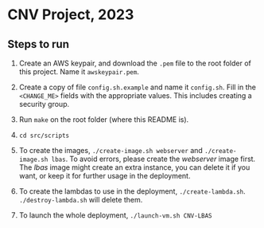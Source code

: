 # CNV Project, 2023

## Steps to run

1. Create an AWS keypair, and download the `.pem` file to the root folder of
this project. Name it `awskeypair.pem`.

2. Create a copy of file `config.sh.example` and name it `config.sh`. Fill in
the `<CHANGE_ME>` fields with the appropriate values. This includes creating a
security group.

3. Run `make` on the root folder (where this README is).

4. `cd src/scripts`

5. To create the images, `./create-image.sh webserver` and `./create-image.sh
lbas`. To avoid errors, please create the *webserver* image first. The *lbas*
image might create an extra instance, you can delete it if you want, or keep it
for further usage in the deployment.

6. To create the lambdas to use in the deployment, `./create-lambda.sh`.
`./destroy-lambda.sh` will delete them.

7. To launch the whole deployment, `./launch-vm.sh CNV-LBAS`
